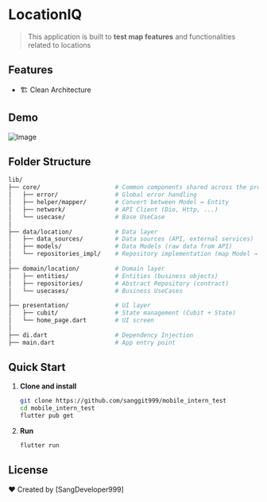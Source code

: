 # LocationIQ

> This application is built to **test map features** and functionalities related to locations

## Features

- 🏗️ Clean Architecture


## Demo
![Image](https://github.com/user-attachments/assets/b1544008-ae77-4483-90d2-0923172adf00)


## Folder Structure

```bash
lib/
├── core/                     # Common components shared across the project
│   ├── error/                # Global error handling
│   ├── helper/mapper/        # Convert between Model ↔ Entity
│   ├── network/              # API Client (Dio, Http, ...)
│   └── usecase/              # Base UseCase
│
├── data/location/            # Data layer
│   ├── data_sources/         # Data sources (API, external services)
│   ├── models/               # Data Models (raw data from API)
│   └── repositories_impl/    # Repository implementation (map Model → Entity)
│
├── domain/location/          # Domain layer
│   ├── entities/             # Entities (business objects)
│   ├── repositories/         # Abstract Repository (contract)
│   └── usecases/             # Business UseCases
│
├── presentation/             # UI layer
│   ├── cubit/                # State management (Cubit + State)
│   └── home_page.dart        # UI screen
│
├── di.dart                   # Dependency Injection
├── main.dart                 # App entry point

```

## Quick Start

1. **Clone and install**
   ```bash
   git clone https://github.com/sanggit999/mobile_intern_test
   cd mobile_intern_test
   flutter pub get
   ```

2. **Run**
   ```bash
   flutter run
   ```


## License

❤️ Created by [SangDeveloper999]
